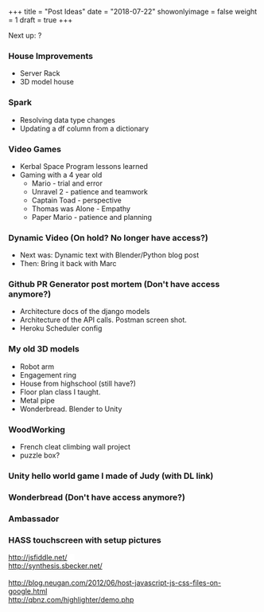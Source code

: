 +++
title = "Post Ideas"
date = "2018-07-22"
showonlyimage = false
weight = 1
draft = true
+++

Next up: ?
<!--more-->


### House Improvements
* Server Rack
* 3D model house 

### Spark
* Resolving data type changes
* Updating a df column from a dictionary

### Video Games
* Kerbal Space Program lessons learned
* Gaming with a 4 year old
    * Mario - trial and error
    * Unravel 2 - patience and teamwork
    * Captain Toad - perspective
    * Thomas was Alone - Empathy
    * Paper Mario - patience and planning

### Dynamic Video (On hold? No longer have access?)
* Next was: Dynamic text with Blender/Python blog post
* Then: Bring it back with Marc

### Github PR Generator post mortem (Don't have access anymore?)
* Architecture docs of the django models
* Architecture of the API calls. Postman screen shot.
* Heroku Scheduler config

### My old 3D models
* Robot arm
* Engagement ring
* House from highschool (still have?)
* Floor plan class I taught.
* Metal pipe
* Wonderbread. Blender to Unity

### WoodWorking
* French cleat climbing wall project
* puzzle box?

### Unity hello world game I made of Judy (with DL link)

### Wonderbread (Don't have access anymore?)

### Ambassador

### HASS touchscreen with setup pictures

<a href="http://jsfiddle.net/" style="background-color: white; color: #1155cc; font-family: arial, sans-serif; font-size: 13px;" target="_blank">http://jsfiddle.net/</a>
<span style="background-color: white; color: #222222; font-family: arial, sans-serif; font-size: 13px;">&nbsp;&nbsp;&nbsp;</span>
<br />
<a href="http://synthesis.sbecker.net/" style="background-color: white; color: #1155cc; font-family: arial, sans-serif; font-size: 13px;" target="_blank">http://synthesis.sbecker.net/</a>
<br />
<br />
http://blog.neugan.com/2012/06/host-javascript-js-css-files-on-google.html
<br />
http://qbnz.com/highlighter/demo.php
<br />
<br />
